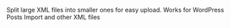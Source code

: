 Split large XML files into smaller ones for easy upload. Works for WordPress Posts Import and other XML files
